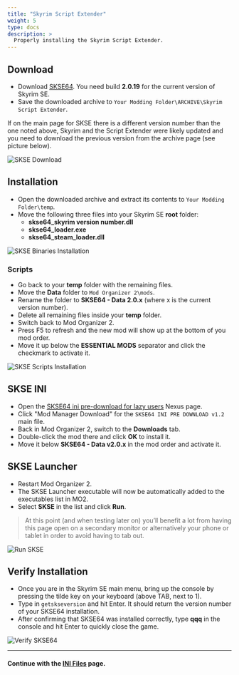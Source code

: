 ```yaml
---
title: "Skyrim Script Extender"
weight: 5
type: docs
description: >
  Properly installing the Skyrim Script Extender.
---
```


## Download

* Download [SKSE64](http://skse.silverlock.org/). You need build **2.0.19** for the current version of Skyrim SE.
* Save the downloaded archive to `Your Modding Folder\ARCHIVE\Skyrim Script Extender`.

If on the main page for SKSE there is a different version number than the one noted above, Skyrim and the Script Extender were likely updated and you need to download the previous version from the archive page (see picture below).

![SKSE Download](/Pictures/tpf/initial-setup/skse-download.png)

## Installation

* Open the downloaded archive and extract its contents to `Your Modding Folder\temp`.
* Move the following three files into your Skyrim SE **root** folder:
  * **skse64_skyrim version number.dll**
  * **skse64_loader.exe**
  * **skse64_steam_loader.dll**

![SKSE Binaries Installation](/Pictures/tpf/initial-setup/skse-binaries-installation.png)

### Scripts

* Go back to your **temp** folder with the remaining files.
* Move the **Data** folder to `Mod Organizer 2\mods`.
* Rename the folder to **SKSE64 - Data 2.0.x** (where x is the current version number).
* Delete all remaining files inside your **temp** folder.
* Switch back to Mod Organizer 2.
* Press F5 to refresh and the new mod will show up at the bottom of you mod order.
* Move it up below the **ESSENTIAL MODS** separator and click the checkmark to activate it.

![SKSE Scripts Installation](/Pictures/tpf/initial-setup/skse-scripts-installation.png)

## SKSE INI

* Open the [SKSE64 ini pre-download for lazy users](https://www.nexusmods.com/skyrimspecialedition/mods/1651?tab=files) Nexus page.
* Click "Mod Manager Download" for the `SKSE64 INI PRE DOWNLOAD v1.2` main file.
* Back in Mod Organizer 2, switch to the **Downloads** tab.
* Double-click the mod there and click **OK** to install it.
* Move it below **SKSE64 - Data v2.0.x** in the mod order and activate it.

## SKSE Launcher

* Restart Mod Organizer 2.
* The SKSE Launcher executable will now be automatically added to the executables list in MO2.
* Select **SKSE** in the list and click **Run**.

> At this point (and when testing later on) you’ll benefit a lot from having this page open on a secondary monitor or alternatively your phone or tablet in order to avoid having to tab out.

![Run SKSE](/Pictures/tpf/initial-setup/run-skse.png)

## Verify Installation

* Once you are in the Skyrim SE main menu, bring up the console by pressing the tilde key on your keyboard (above TAB, next to 1).
* Type in ``getskseversion`` and hit Enter. It should return the version number of your SKSE64 installation.
* After confirming that SKSE64 was installed correctly, type **qqq** in the console and hit Enter to quickly close the game.

![Verify SKSE64](/Pictures/tpf/initial-setup/verify-skse64.png)

---

#### Continue with the [INI Files](/tpf/initial-setup/ini-files/) page.